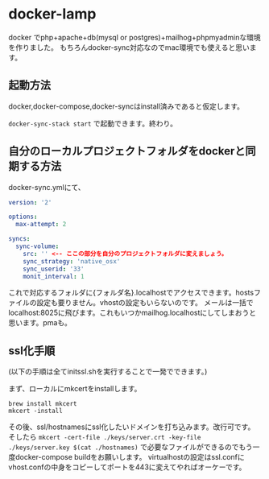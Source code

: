 # docker-lamp

docker でphp+apache+db(mysql or postgres)+mailhog+phpmyadminな環境を作りました。
もちろんdocker-sync対応なのでmac環境でも使えると思います。

## 起動方法

docker,docker-compose,docker-syncはinstall済みであると仮定します。

`docker-sync-stack start`
で起動できます。終わり。

## 自分のローカルプロジェクトフォルダをdockerと同期する方法

docker-sync.ymlにて、

```docker-sync.yml
version: '2'

options:
  max-attempt: 2

syncs:
  sync-volume:
    src: '' <-- ここの部分を自分のプロジェクトフォルダに変えましょう。
    sync_strategy: 'native_osx'
    sync_userid: '33'
    monit_interval: 1
```

これで対応するフォルダに{フォルダ名}.localhostでアクセスできます。hostsファイルの設定も要りません。vhostの設定もいらないのです。
メールは一括でlocalhost:8025に飛びます。これもいつかmailhog.localhostにしてしまおうと思います。pmaも。


## ssl化手順

(以下の手順は全てinitssl.shを実行することで一発でできます。)

まず、ローカルにmkcertをinstallします。

```
brew install mkcert
mkcert -install
```

その後、ssl/hostnamesにssl化したいドメインを打ち込みます。改行可です。
そしたら
`mkcert -cert-file ./keys/server.crt -key-file ./keys/server.key $(cat ./hostnames)`
で必要なファイルができるのでもう一度docker-compose buildをお願いします。
virtualhostの設定はssl.confにvhost.confの中身をコピーしてポートを443に変えてやればオーケーです。




